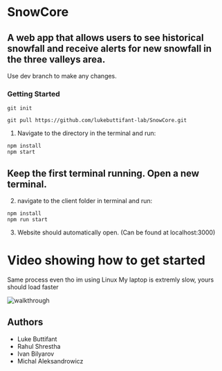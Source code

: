 # SnowCore
## A web app that allows users to see historical snowfall and receive alerts for new snowfall in the three valleys area. 

Use dev branch to make any changes.

### Getting Started
```
git init
```
```
git pull https://github.com/lukebuttifant-lab/SnowCore.git
```
1. Navigate to the directory in the terminal and run:
```
npm install
npm start
```
## Keep the first terminal running. Open a new terminal. 
2. navigate to the client folder in terminal and run: 
```
npm install
npm run start
```

3. Website should automatically open. (Can be found at localhost:3000)

# Video showing how to get started
Same process even tho im using Linux
My laptop is extremly slow, yours should load faster

![walkthrough](https://user-images.githubusercontent.com/64266031/153695438-7455b4c0-7d50-4387-8aab-41c1121dacea.gif)



## Authors
- Luke Buttifant 
- Rahul Shrestha
- Ivan Bilyarov
- Michal Aleksandrowicz
